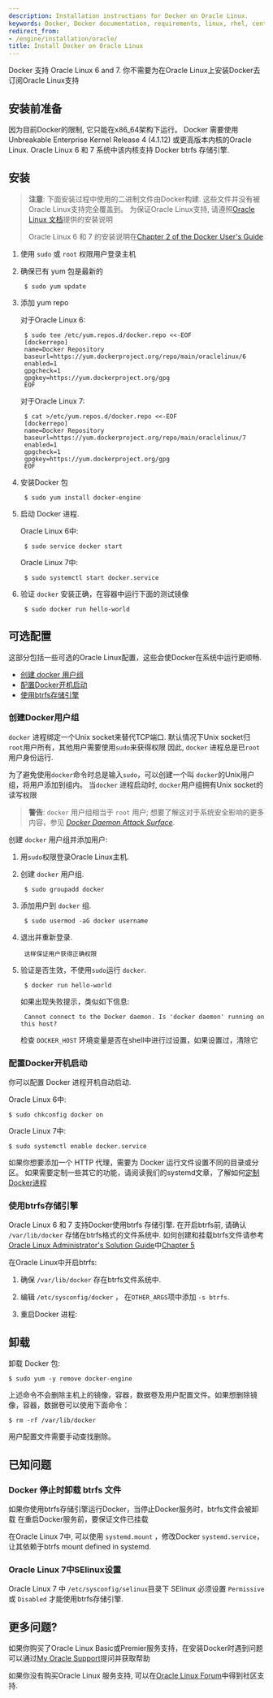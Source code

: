 ```yaml
---
description: Installation instructions for Docker on Oracle Linux.
keywords: Docker, Docker documentation, requirements, linux, rhel, centos, oracle,  ol
redirect_from:
- /engine/installation/oracle/
title: Install Docker on Oracle Linux
---
```


Docker 支持 Oracle Linux 6 and 7. 你不需要为在Oracle Linux上安装Docker去订阅Oracle Linux支持

## 安装前准备

因为目前Docker的限制, 它只能在x86_64架构下运行。
Docker 需要使用 Unbreakable Enterprise Kernel Release 4 (4.1.12) 或更高版本内核的Oracle Linux. 
Oracle Linux 6 和 7 系统中该内核支持 Docker btrfs 存储引擎.

## 安装


> **注意**: 下面安装过程中使用的二进制文件由Docker构建. 这些文件并没有被Oracle Linux支持完全覆盖到。
> 为保证Oracle Linux支持, 请遵照[Oracle Linux 文档](https://docs.oracle.com/en/operating-systems/?tab=2)提供的安装说明
>
> Oracle Linux 6 和 7 的安装说明在[Chapter 2 of the Docker User&apos;s Guide](https://docs.oracle.com/cd/E52668_01/E75728/html/docker_install_upgrade.html)


1. 使用 `sudo` 或 `root` 权限用户登录主机

2. 确保已有 yum 包是最新的

        $ sudo yum update

3. 添加 yum repo

    对于Oracle Linux 6:

        $ sudo tee /etc/yum.repos.d/docker.repo <<-EOF
        [dockerrepo]
        name=Docker Repository
        baseurl=https://yum.dockerproject.org/repo/main/oraclelinux/6
        enabled=1
        gpgcheck=1
        gpgkey=https://yum.dockerproject.org/gpg
        EOF

    对于Oracle Linux 7:

        $ cat >/etc/yum.repos.d/docker.repo <<-EOF
        [dockerrepo]
        name=Docker Repository
        baseurl=https://yum.dockerproject.org/repo/main/oraclelinux/7
        enabled=1
        gpgcheck=1
        gpgkey=https://yum.dockerproject.org/gpg
        EOF

4. 安装Docker 包

        $ sudo yum install docker-engine

5. 启动 Docker 进程.

     Oracle Linux 6中:

        $ sudo service docker start

     Oracle Linux 7中:

        $ sudo systemctl start docker.service

6. 验证 `docker` 安装正确，在容器中运行下面的测试镜像

        $ sudo docker run hello-world

## 可选配置

这部分包括一些可选的Oracle Linux配置，这些会使Docker在系统中运行更顺畅.

* [创建 docker 用户组](oracle.md#create-a-docker-group)
* [配置Docker开机启动](oracle.md#configure-docker-to-start-on-boot)
* [使用btrfs存储引擎](oracle.md#use-the-btrfs-storage-engine)

### 创建Docker用户组

`docker` 进程绑定一个Unix socket来替代TCP端口. 
默认情况下Unix socket归`root`用户所有，其他用户需要使用`sudo`来获得权限
因此, `docker` 进程总是已`root` 用户身份运行.


为了避免使用`docker`命令时总是输入`sudo`，可以创建一个叫 `docker`的Unix用户组，将用户添加到组内。
当`docker` 进程启动时, `docker`用户组拥有Unix socket的读写权限

>**警告**: `docker` 用户组相当于 `root` 用户; 想要了解这对于系统安全影响的更多内容，参见
>[*Docker Daemon Attack Surface*](../../security/security.md#docker-daemon-attack-surface).

创建 `docker` 用户组并添加用户:

1. 用`sudo`权限登录Oracle Linux主机.

2. 创建 `docker` 用户组.

        $ sudo groupadd docker

3. 添加用户到 `docker` 组.

        $ sudo usermod -aG docker username

4. 退出并重新登录.

        这样保证用户获得正确权限

5. 验证是否生效，不使用`sudo`运行 `docker`.

        $ docker run hello-world

	如果出现失败提示，类似如下信息:

		Cannot connect to the Docker daemon. Is 'docker daemon' running on this host?

	检查 `DOCKER_HOST` 环境变量是否在shell中进行过设置，如果设置过，清除它
	

### 配置Docker开机启动

你可以配置  Docker 进程开机自动启动.

Oracle Linux 6中:

```
$ sudo chkconfig docker on
```

Oracle Linux 7中:

```
$ sudo systemctl enable docker.service
```

如果你想要添加一个 HTTP 代理，需要为 Docker 运行文件设置不同的目录或分区。
如果需要定制一些其它的功能，请阅读我们的systemd文章，了解如何[定制Docker进程](../../admin/systemd.md)

### 使用btrfs存储引擎

Oracle Linux 6 和 7 支持Docker使用btrfs 存储引擎.
在开启btrfs前, 请确认 `/var/lib/docker` 存储在btrfs格式的文件系统中. 
如何创建和挂载btrfs文件请参考 [Oracle Linux Administrator's Solution Guide](http://docs.oracle.com/cd/E37670_01/E37355/html/index.html)中[Chapter 5](http://docs.oracle.com/cd/E37670_01/E37355/html/ol_btrfs.html)


在Oracle Linux中开启btrfs:

1. 确保 `/var/lib/docker` 存在btrfs文件系统中.

2. 编辑 `/etc/sysconfig/docker` ， 在`OTHER_ARGS`项中添加 `-s btrfs`.

3. 重启Docker 进程:

## 卸载

卸载 Docker 包:

    $ sudo yum -y remove docker-engine

上述命令不会删除主机上的镜像，容器，数据卷及用户配置文件。如果想删除镜像，容器，数据卷可以使用下面命令：

    $ rm -rf /var/lib/docker

用户配置文件需要手动查找删除。

## 已知问题

### Docker 停止时卸载 btrfs 文件
如果你使用btrfs存储引擎运行Docker，当停止Docker服务时，btrfs文件会被卸载
在重启Docker服务前，要保证文件已挂载

在Oracle Linux 7中, 可以使用 `systemd.mount` ，修改Docker `systemd.service`，让其依赖于btrfs mount defined in systemd.

### Oracle Linux 7中SElinux设置
Oracle Linux 7 中 `/etc/sysconfig/selinux`目录下 SElinux 必须设置 `Permissive` 或 `Disabled` 才能使用btrfs存储引擎.

## 更多问题?

如果你购买了Oracle Linux Basic或Premier服务支持，在安装Docker时遇到问题可以通过[My Oracle Support](https://support.oracle.com)提问并获取帮助

如果你没有购买Oracle Linux 服务支持, 可以在[Oracle Linux Forum](https://community.oracle.com/community/server_%26_storage_systems/linux/oracle_linux)中得到社区支持.